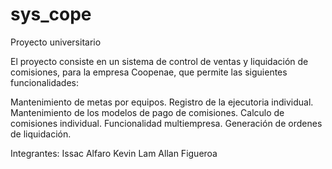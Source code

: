 # sys_cope
Proyecto universitario

El proyecto consiste en un sistema de control de ventas y liquidación de
comisiones, para la empresa Coopenae, que permite las siguientes
funcionalidades:

Mantenimiento de metas por equipos.
Registro de la ejecutoria individual.
Mantenimiento de los modelos de pago de comisiones.
Calculo de comisiones individual.
Funcionalidad multiempresa.
Generación de ordenes de liquidación.


Integrantes:
Issac Alfaro
Kevin Lam
Allan Figueroa
